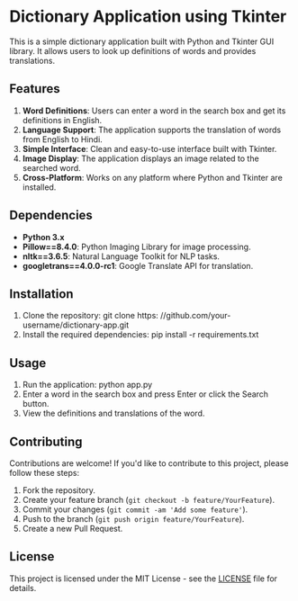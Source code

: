 # Dictionary Application using Tkinter

This is a simple dictionary application built with Python and Tkinter GUI library. It allows users to look up definitions of words and provides translations.

## Features

1. **Word Definitions**: Users can enter a word in the search box and get its definitions in English.
2. **Language Support**: The application supports the translation of words from English to Hindi.
3. **Simple Interface**: Clean and easy-to-use interface built with Tkinter.
4. **Image Display**: The application displays an image related to the searched word.
5. **Cross-Platform**: Works on any platform where Python and Tkinter are installed.

## Dependencies

- **Python 3.x**
- **Pillow==8.4.0**: Python Imaging Library for image processing.
- **nltk==3.6.5**: Natural Language Toolkit for NLP tasks.
- **googletrans==4.0.0-rc1**: Google Translate API for translation.

## Installation

1. Clone the repository: git clone https: //github.com/your-username/dictionary-app.git
2. Install the required dependencies: pip install -r requirements.txt

## Usage

1. Run the application: python app.py
2. Enter a word in the search box and press Enter or click the Search button.
3. View the definitions and translations of the word.

## Contributing

Contributions are welcome! If you'd like to contribute to this project, please follow these steps:

1. Fork the repository.
2. Create your feature branch (`git checkout -b feature/YourFeature`).
3. Commit your changes (`git commit -am 'Add some feature'`).
4. Push to the branch (`git push origin feature/YourFeature`).
5. Create a new Pull Request.

## License

This project is licensed under the MIT License - see the [LICENSE](LICENSE) file for details.








